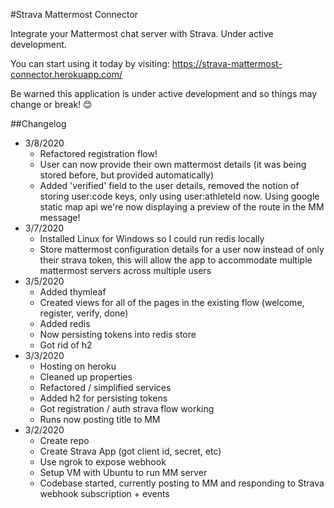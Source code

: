 #Strava Mattermost Connector

Integrate your Mattermost chat server with Strava. Under active development. 

You can start using it today by visiting: https://strava-mattermost-connector.herokuapp.com/

Be warned this application is under active development and so things may change or break! 😊

##Changelog

* 3/8/2020
	* Refactored registration flow!
	* User can now provide their own mattermost details (it was being stored before, but provided automatically)
	* Added 'verified' field to the user details, removed the notion of storing user:code keys, only using user:athleteId now.
Using google static map api we're now displaying a preview of the route in the MM message!
* 3/7/2020
	* Installed Linux for Windows so I could run redis locally
	* Store mattermost configuration details for a user now instead of only their strava token, this will allow the app to accommodate multiple mattermost servers across multiple users
* 3/5/2020
	* Added thymleaf 
	* Created views for all of the pages in the existing flow (welcome, register, verify, done)
	* Added redis
	* Now persisting tokens into redis store
	* Got rid of h2 
* 3/3/2020
	* Hosting on heroku
	* Cleaned up properties
	* Refactored / simplified services
	* Added h2 for persisting tokens
	* Got registration / auth strava flow working
	* Runs now posting title to MM
* 3/2/2020
	* Create repo
	* Create Strava App (got client id, secret, etc)
	* Use ngrok to expose webhook
	* Setup VM with Ubuntu to run MM server
	* Codebase started, currently posting to MM and responding to Strava webhook subscription + events
